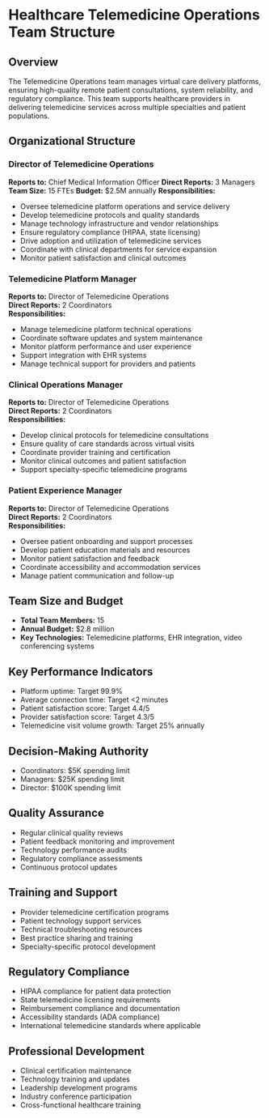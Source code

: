 # Healthcare Telemedicine Operations Team Structure

## Overview
The Telemedicine Operations team manages virtual care delivery platforms, ensuring high-quality remote patient consultations, system reliability, and regulatory compliance. This team supports healthcare providers in delivering telemedicine services across multiple specialties and patient populations.

## Organizational Structure

### Director of Telemedicine Operations
**Reports to:** Chief Medical Information Officer
**Direct Reports:** 3 Managers
**Team Size:** 15 FTEs
**Budget:** $2.5M annually
**Responsibilities:**
- Oversee telemedicine platform operations and service delivery
- Develop telemedicine protocols and quality standards
- Manage technology infrastructure and vendor relationships
- Ensure regulatory compliance (HIPAA, state licensing)
- Drive adoption and utilization of telemedicine services
- Coordinate with clinical departments for service expansion
- Monitor patient satisfaction and clinical outcomes

### Telemedicine Platform Manager
**Reports to:** Director of Telemedicine Operations  
**Direct Reports:** 2 Coordinators  
**Responsibilities:**
- Manage telemedicine platform technical operations
- Coordinate software updates and system maintenance
- Monitor platform performance and user experience
- Support integration with EHR systems
- Manage technical support for providers and patients

### Clinical Operations Manager
**Reports to:** Director of Telemedicine Operations  
**Direct Reports:** 2 Coordinators  
**Responsibilities:**
- Develop clinical protocols for telemedicine consultations
- Ensure quality of care standards across virtual visits
- Coordinate provider training and certification
- Monitor clinical outcomes and patient satisfaction
- Support specialty-specific telemedicine programs

### Patient Experience Manager
**Reports to:** Director of Telemedicine Operations  
**Direct Reports:** 2 Coordinators  
**Responsibilities:**
- Oversee patient onboarding and support processes
- Develop patient education materials and resources
- Monitor patient satisfaction and feedback
- Coordinate accessibility and accommodation services
- Manage patient communication and follow-up

## Team Size and Budget
- **Total Team Members:** 15
- **Annual Budget:** $2.8 million
- **Key Technologies:** Telemedicine platforms, EHR integration, video conferencing systems

## Key Performance Indicators
- Platform uptime: Target 99.9%
- Average connection time: Target <2 minutes
- Patient satisfaction score: Target 4.4/5
- Provider satisfaction score: Target 4.3/5
- Telemedicine visit volume growth: Target 25% annually

## Decision-Making Authority
- Coordinators: $5K spending limit
- Managers: $25K spending limit
- Director: $100K spending limit

## Quality Assurance
- Regular clinical quality reviews
- Patient feedback monitoring and improvement
- Technology performance audits
- Regulatory compliance assessments
- Continuous protocol updates

## Training and Support
- Provider telemedicine certification programs
- Patient technology support services
- Technical troubleshooting resources
- Best practice sharing and training
- Specialty-specific protocol development

## Regulatory Compliance
- HIPAA compliance for patient data protection
- State telemedicine licensing requirements
- Reimbursement compliance and documentation
- Accessibility standards (ADA compliance)
- International telemedicine standards where applicable

## Professional Development
- Clinical certification maintenance
- Technology training and updates
- Leadership development programs
- Industry conference participation
- Cross-functional healthcare training